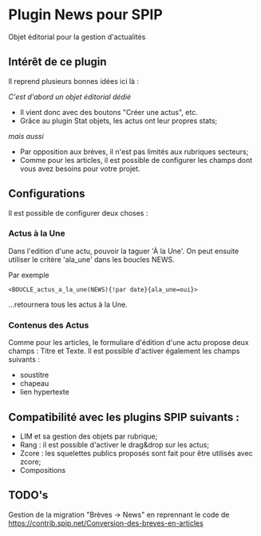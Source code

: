 # Plugin News pour SPIP
Objet éditorial pour la gestion d'actualités

## Intérêt de ce plugin
Il reprend plusieurs bonnes idées ici là :

*C'est d'abord un objet éditorial dédié*
- Il vient donc avec des boutons "Créer une actus", etc.
- Grâce au plugin Stat objets, les actus ont leur propres stats;

*mais aussi*
- Par opposition aux brèves, il n'est pas limités aux rubriques secteurs;
- Comme pour les articles, il est possible de configurer les champs dont vous avez besoins pour votre projet.

## Configurations
Il est possible de configurer deux choses :

### Actus à la Une
Dans l'edition d'une actu, pouvoir la taguer 'À la Une'.
On peut ensuite utiliser le critère 'ala_une' dans les boucles NEWS.

Par exemple
```
<BOUCLE_actus_a_la_une(NEWS){!par date}{ala_une=oui}>
```
…retournera tous les actus à la Une.

### Contenus des Actus
Comme pour les articles, le formuliare d'édition d'une actu propose deux champs : Titre et Texte.
Il est possible d'activer également les champs suivants :
- soustitre
- chapeau
- lien hypertexte

## Compatibilité avec les plugins SPIP suivants :
- LIM et sa gestion des objets par rubrique;
- Rang : il est possible d'activer le drag&drop sur les actus;
- Zcore : les squelettes publics proposés sont fait pour être utilisés avec zcore;
- Compositions

## TODO's
Gestion de la migration  "Brèves -> News" en reprennant le code de https://contrib.spip.net/Conversion-des-breves-en-articles
